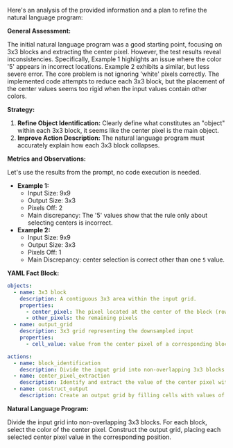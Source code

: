 Here's an analysis of the provided information and a plan to refine the natural language program:

**General Assessment:**

The initial natural language program was a good starting point, focusing on 3x3 blocks and extracting the center pixel. However, the test results reveal inconsistencies. Specifically, Example 1 highlights an issue where the color '5' appears in incorrect locations. Example 2 exhibits a similar, but less severe error. The core problem is not ignoring 'white' pixels correctly. The implemented code attempts to reduce each 3x3 block, but the placement of the center values seems too rigid when the input values contain other colors.

**Strategy:**

1.  **Refine Object Identification:** Clearly define what constitutes an "object" within each 3x3 block, it seems like the center pixel is the main object.
2.  **Improve Action Description:** The natural language program must accurately explain how each 3x3 block collapses.

**Metrics and Observations:**

Let's use the results from the prompt, no code execution is needed.

*   **Example 1:**
    *   Input Size: 9x9
    *   Output Size: 3x3
    *   Pixels Off: 2
    *   Main discrepancy: The '5' values show that the rule only about selecting centers is incorrect.
*   **Example 2:**
    *   Input Size: 9x9
    *   Output Size: 3x3
    *   Pixels Off: 1
    *   Main Discrepancy: center selection is correct other than one `5` value.

**YAML Fact Block:**


```yaml
objects:
  - name: 3x3 block
    description: A contiguous 3x3 area within the input grid.
    properties:
      - center_pixel: The pixel located at the center of the block (row 1, col 1, 0-indexed).
      - other_pixels: the remaining pixels
  - name: output_grid
    description: 3x3 grid representing the downsampled input
    properties:
      - cell_value: value from the center pixel of a corresponding block

actions:
  - name: block_identification
    description: Divide the input grid into non-overlapping 3x3 blocks.
  - name: center_pixel_extraction
    description: Identify and extract the value of the center pixel within each 3x3 block.
  - name: construct_output
    description: Create an output grid by filling cells with values of center pixels

```


**Natural Language Program:**

Divide the input grid into non-overlapping 3x3 blocks. For each block, select the color of the center pixel. Construct the output grid, placing each selected center pixel value in the corresponding position.

